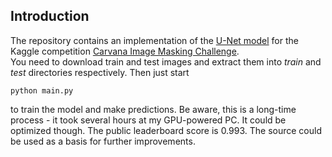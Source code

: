 ## Introduction
The repository contains an implementation of the [U-Net model](https://arxiv.org/abs/1505.04597) for the Kaggle competition [Carvana Image Masking Challenge](https://www.kaggle.com/c/carvana-image-masking-challenge).  
You need to download train and test images and extract them into _train_ and _test_ directories respectively. Then just start 
```
python main.py
```
to train the model and make predictions. Be aware, this is a long-time process - it took several hours at my GPU-powered PC. It could be optimized though.
The public leaderboard score is 0.993. The source could be used as a basis for further improvements.
